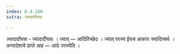 ```yaml
---
index: 6.4.160
sutra: ज्यादादीयसः

---
```

_ज्यादादीयसः_ - ज्यादादीयसः । ज्यात् — आदितिच्छेदः । ज्यात् परस्य ईयस आकारः स्यादित्यर्थः । अन्तादेशत्वे प्राप्ते आह — आदेः परस्येति । 